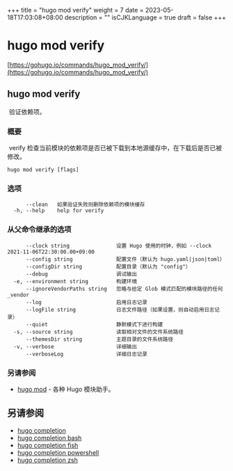 +++
title = "hugo mod verify"
weight = 7
date = 2023-05-18T17:03:08+08:00
description = ""
isCJKLanguage = true
draft = false
+++

# hugo mod verify

[https://gohugo.io/commands/hugo_mod_verify/](https://gohugo.io/commands/hugo_mod_verify/)

## hugo mod verify 

​	验证依赖项。

### 概要

​	verify 检查当前模块的依赖项是否已被下载到本地源缓存中，在下载后是否已被修改。

```
hugo mod verify [flags]
```

### 选项 

```
      --clean   如果验证失败则删除依赖项的模块缓存
  -h, --help    help for verify
```

### 从父命令继承的选项

```
	  --clock string               设置 Hugo 使用的时钟，例如 --clock 2021-11-06T22:30:00.00+09:00
      --config string              配置文件（默认为 hugo.yaml|json|toml）
      --configDir string           配置目录（默认为 "config"）
      --debug                      调试输出
  -e, --environment string         构建环境
      --ignoreVendorPaths string   忽略与给定 Glob 模式匹配的模块路径的任何 _vendor
      --log                        启用日志记录
      --logFile string             日志文件路径（如果设置，则自动启用日志记录）
      --quiet                      静默模式下进行构建
  -s, --source string              读取相对文件的文件系统路径
      --themesDir string           主题目录的文件系统路径
  -v, --verbose                    详细输出
      --verboseLog                 详细日志记录
```

### 另请参阅 

- [hugo mod](https://gohugo.io/commands/hugo_mod/) - 各种 Hugo 模块助手。

## 另请参阅

- [hugo completion](https://gohugo.io/commands/hugo_completion/)
- [hugo completion bash](https://gohugo.io/commands/hugo_completion_bash/)
- [hugo completion fish](https://gohugo.io/commands/hugo_completion_fish/)
- [hugo completion powershell](https://gohugo.io/commands/hugo_completion_powershell/)
- [hugo completion zsh](https://gohugo.io/commands/hugo_completion_zsh/)
